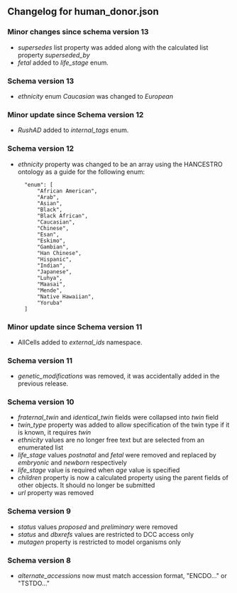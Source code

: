 ## Changelog for human_donor.json

### Minor changes since schema version 13

* *supersedes* list property was added along with the calculated list property *superseded_by*
* *fetal* added to *life_stage* enum.

### Schema version 13

* *ethnicity* enum *Caucasian* was changed to *European*

### Minor update since Schema version 12
* *RushAD* added to *internal_tags* enum.

### Schema version 12

* *ethnicity* property was changed to be an array using the HANCESTRO ontology as a guide for the following enum:

        "enum": [
            "African American",
            "Arab",
            "Asian",
            "Black",
            "Black African",
            "Caucasian",
            "Chinese",
            "Esan",
            "Eskimo",
            "Gambian",
            "Han Chinese",
            "Hispanic",
            "Indian",
            "Japanese",
            "Luhya",
            "Maasai",
            "Mende",
            "Native Hawaiian",
            "Yoruba"
        ]

### Minor update since Schema version 11
* AllCells added to *external_ids* namespace.

### Schema version 11

* *genetic_modifications* was removed, it was accidentally added in the previous release.

### Schema version 10

* *fraternal_twin* and *identical_twin* fields were collapsed into *twin* field
* *twin_type* property was added to allow specification of the twin type if it is known, it requires *twin*
* *ethnicity* values are no longer free text but are selected from an enumerated list
* *life_stage* values *postnatal* and *fetal* were removed and replaced by *embryonic* and *newborn* respectively
* *life_stage* value is required when *age* value is specified
* *children* property is now a calculated property using the parent fields of other objects. It should no longer be submitted
* *url* property was removed

### Schema version 9

* *status* values *proposed* and *preliminary* were removed
* *status* and *dbxrefs* values are restricted to DCC access only
* *mutagen* property is restricted to model organisms only

### Schema version 8

* *alternate_accessions* now must match accession format, "ENCDO..." or "TSTDO..."
